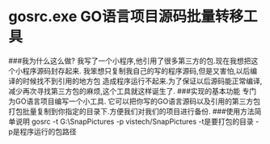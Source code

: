 gosrc.exe GO语言项目源码批量转移工具
====================
###我为什么这么做?
		我写了一个小程序,他引用了很多第三方的包.现在我想把这个小程序源码封存起来.
		我笨想只复制我自己的写的程序源码,但是又害怕,以后编译的时候找不到引用的地方包
		造成程序运行不起来.为了保证以后源码能正常编译,减少再次寻找第三方包的麻烦,这个工具就这样诞生了.
###实现的基本功能
		专门为GO语言项目编写一个小工具.
		它可以把你写的GO语言源码以及引用的第三方包打包批量复制到你指定的目录下.方便我们对我们的项目进行备份.
###使用方法简单说明
		gosrc -t G:\SnapPictures -p vistech/SnapPictures
		-t是要打包的目录
		-p是程序运行的包路径